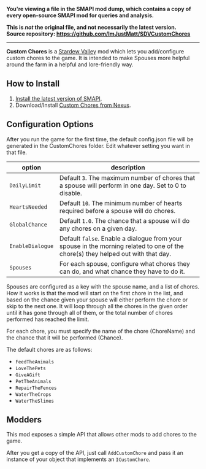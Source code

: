 **You're viewing a file in the SMAPI mod dump, which contains a copy of every open-source SMAPI mod
for queries and analysis.**

**This is _not_ the original file, and not necessarily the latest version.**  
**Source repository: https://github.com/ImJustMatt/SDVCustomChores**

----

**Custom Chores** is a [Stardew Valley](https://www.stardewvalley.net/) mod which lets you
add/configure custom chores to the game. It is intended to make Spouses more helpful around
the farm in a helpful and lore-friendly way.

## How to Install
1. [Install the latest version of SMAPI](https://smapi.io/).
2. Download/Install [Custom Chores from Nexus](https://www.nexusmods.com/stardewvalley/mods/5175).

## Configuration Options
After you run the game for the first time, the default config.json file will be generated in the CustomChores folder.
Edit whatever setting you want in that file.

option           | description
---------------- | --------------
`DailyLimit`     | Default `3`. The maximum number of chores that a spouse will perform in one day. Set to 0 to disable.
`HeartsNeeded`   | Default `10`. The minimum number of hearts required before a spouse will do chores.
`GlobalChance`   | Default `1.0`. The chance that a spouse will do any chores on a given day.
`EnableDialogue` | Default `false`. Enable a dialogue from your spouse in the morning related to one of the chore(s) they helped out with that day.
`Spouses`        | For each spouse, configure what chores they can do, and what chance they have to do it.

Spouses are configured as a key with the spouse name, and a list of chores.
How it works is that the mod will start on the first chore in the list, and based on the chance given your spouse will either perform the chore or skip to the next one.
It will loop through all the chores in the given order until it has gone through all of them, or the total number of chores performed has reached the limit.

For each chore, you must specify the name of the chore (ChoreName) and the chance that it will be performed (Chance).

The default chores are as follows:

* `FeedTheAnimals`
* `LoveThePets`
* `GiveAGift`
* `PetTheAnimals`
* `RepairTheFences`
* `WaterTheCrops`
* `WaterTheSlimes`

## Modders
This mod exposes a simple API that allows other mods to add chores to the game.

After you get a copy of the API, just call `AddCustomChore` and pass it an instance of your object that implements an `ICustomChore`.